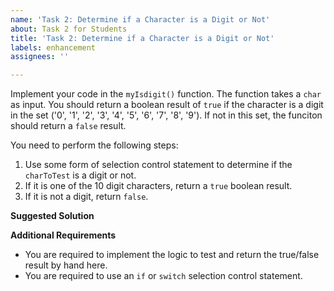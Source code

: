 ```yaml
---
name: 'Task 2: Determine if a Character is a Digit or Not'
about: Task 2 for Students
title: 'Task 2: Determine if a Character is a Digit or Not'
labels: enhancement
assignees: ''

---
```


Implement your code in the `myIsdigit()` function.  The function
takes a `char` as input.  You should return a boolean result
of `true` if the character is a digit in the set
('0', '1', '2', '3', '4', '5', '6', '7', '8', '9').  If not in
this set, the funciton should return a `false` result.

You need to perform the following steps:

1. Use some form of selection control statement to determine if the `charToTest`
   is a digit or not.
2. If it is one of the 10 digit characters, return a `true` boolean result.
3. If it is not a digit, return `false`.

**Suggested Solution**


**Additional Requirements**

- You are required to implement the logic to test and return the
  true/false result by hand here.
- You are required to use an `if` or `switch` selection control
  statement.

